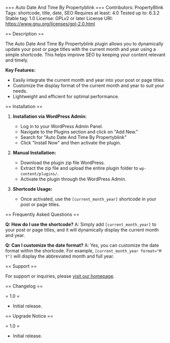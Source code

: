 === Auto Date And Time By Propertyblink ===
Contributors: PropertyBlink
Tags: shortcode, title, date, SEO
Requires at least: 4.0
Tested up to: 6.3.2
Stable tag: 1.0
License: GPLv2 or later
License URI: https://www.gnu.org/licenses/gpl-2.0.html

== Description ==

The Auto Date And Time By Propertyblink plugin allows you to dynamically update your post or page titles with the current month and year using a simple shortcode. This helps improve SEO by keeping your content relevant and timely.

**Key Features:**
- Easily integrate the current month and year into your post or page titles.
- Customize the display format of the current month and year to suit your needs.
- Lightweight and efficient for optimal performance.

== Installation ==

1. **Installation via WordPress Admin:**
   - Log in to your WordPress Admin Panel.
   - Navigate to the Plugins section and click on "Add New."
   - Search for "Auto Date And Time By Propertyblink"
   - Click "Install Now" and then activate the plugin.

2. **Manual Installation:**
   - Download the plugin zip file WordPress.
   - Extract the zip file and upload the entire plugin folder to `wp-content/plugins/`.
   - Activate the plugin through the WordPress Admin.

3. **Shortcode Usage:**
   - Once activated, use the `[current_month_year]` shortcode in your post or page titles.

== Frequently Asked Questions ==

**Q: How do I use the shortcode?**
A: Simply add `[current_month_year]` to your post or page titles, and it will dynamically display the current month and year.

**Q: Can I customize the date format?**
A: Yes, you can customize the date format within the shortcode. For example, `[current_month_year format="M Y"]` will display the abbreviated month and full year.

== Support ==

For support or inquiries, please [visit our homepage](https://propertyblink.com/).


== Changelog ==

= 1.0 =
* Initial release.

== Upgrade Notice ==

= 1.0 =
* Initial release.
